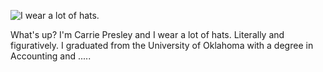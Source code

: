 ![I wear a lot of hats.](https://res.cloudinary.com/carriepresley/image/upload/v1600543966/carriepresley/git33_q0pz6j.jpg)

What's up? I'm Carrie Presley and I wear a lot of hats. Literally and figuratively. I graduated from the University of Oklahoma with a degree in Accounting and .....






